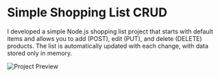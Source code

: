 # Simple Shopping List CRUD

I developed a simple Node.js shopping list project that starts with default items and allows you to add (POST), edit (PUT), and delete (DELETE) products. The list is automatically updated with each change, with data stored only in memory.

![Project Preview](https://media2.dev.to/dynamic/image/width=1000,height=420,fit=cover,gravity=auto,format=auto/https%3A%2F%2Fdev-to-uploads.s3.amazonaws.com%2Fuploads%2Farticles%2F1crd9guwakabciqtt6e3.png)
